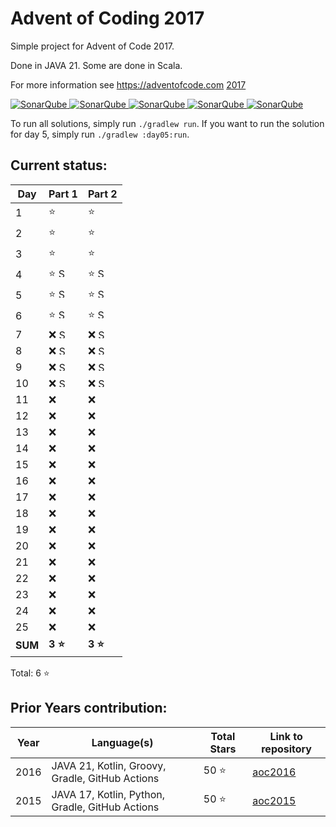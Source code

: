 # Advent of Coding 2017

Simple project for Advent of Code 2017.

Done in JAVA 21. Some are done in Scala.

For more information see https://adventofcode.com [2017](https://adventofcode.com/2017)

[![SonarQube](https://sonarcloud.io/api/project_badges/measure?project=de.havox_design.aoc2017%3Aadvent_of_code_2017&metric=alert_status "The current SonarQube analysis status")
![SonarQube](https://sonarcloud.io/api/project_badges/measure?project=de.havox_design.aoc2017%3Aadvent_of_code_2017&metric=coverage "The current coverage")
![SonarQube](https://sonarcloud.io/api/project_badges/measure?project=de.havox_design.aoc2017%3Aadvent_of_code_2017&metric=bugs "The current number of SonarQube bugs")
![SonarQube](https://sonarcloud.io/api/project_badges/measure?project=de.havox_design.aoc2017%3Aadvent_of_code_2017&metric=vulnerabilities "The current number of SonarQube vulnerabilities")
![SonarQube](https://sonarcloud.io/api/project_badges/measure?project=de.havox_design.aoc2017%3Aadvent_of_code_2017&metric=code_smells "The current number of SonarQube code smells")](https://sonarcloud.io/dashboard?id=de.havox_design.aoc2017%3Aadvent_of_code_2017)

To run all solutions, simply run `./gradlew run`. If you want to run the solution for day 5, simply run
`./gradlew :day05:run`.

## Current status:

| Day     | Part 1                                                                                                                    | Part 2                                                                                                                    |
|---------|---------------------------------------------------------------------------------------------------------------------------|---------------------------------------------------------------------------------------------------------------------------|
| 1       | ⭐                                                                                                                         | ⭐                                                                                                                         |
| 2       | ⭐                                                                                                                         | ⭐                                                                                                                         |
| 3       | ⭐                                                                                                                         | ⭐                                                                                                                         |
| 4       | ⭐ <img src="https://scalacenter.github.io/scala-advent-of-code/img/scala-icon.png" width="15" height="15" alt="Scala" />  | ⭐ <img src="https://scalacenter.github.io/scala-advent-of-code/img/scala-icon.png" width="15" height="15" alt="Scala" />  |
| 5       | ⭐ <img src="https://scalacenter.github.io/scala-advent-of-code/img/scala-icon.png" width="15" height="15" alt="Scala" />  | ⭐ <img src="https://scalacenter.github.io/scala-advent-of-code/img/scala-icon.png" width="15" height="15" alt="Scala" />  |
| 6       | ⭐ <img src="https://scalacenter.github.io/scala-advent-of-code/img/scala-icon.png" width="15" height="15" alt="Scala" />  | ⭐ <img src="https://scalacenter.github.io/scala-advent-of-code/img/scala-icon.png" width="15" height="15" alt="Scala" />  |
| 7       | ❌ <img src="https://scalacenter.github.io/scala-advent-of-code/img/scala-icon.png" width="15" height="15" alt="Scala" />  | ❌ <img src="https://scalacenter.github.io/scala-advent-of-code/img/scala-icon.png" width="15" height="15" alt="Scala" />  |
| 8       | ❌ <img src="https://scalacenter.github.io/scala-advent-of-code/img/scala-icon.png" width="15" height="15" alt="Scala" />  | ❌ <img src="https://scalacenter.github.io/scala-advent-of-code/img/scala-icon.png" width="15" height="15" alt="Scala" />  |
| 9       | ❌ <img src="https://scalacenter.github.io/scala-advent-of-code/img/scala-icon.png" width="15" height="15" alt="Scala" />  | ❌ <img src="https://scalacenter.github.io/scala-advent-of-code/img/scala-icon.png" width="15" height="15" alt="Scala" />  |
| 10      | ❌ <img src="https://scalacenter.github.io/scala-advent-of-code/img/scala-icon.png" width="15" height="15" alt="Scala" />  | ❌ <img src="https://scalacenter.github.io/scala-advent-of-code/img/scala-icon.png" width="15" height="15" alt="Scala" />  |
| 11      | ❌                                                                                                                         | ❌                                                                                                                         |
| 12      | ❌                                                                                                                         | ❌                                                                                                                         |
| 13      | ❌                                                                                                                         | ❌                                                                                                                         |
| 14      | ❌                                                                                                                         | ❌                                                                                                                         |
| 15      | ❌                                                                                                                         | ❌                                                                                                                         |
| 16      | ❌                                                                                                                         | ❌                                                                                                                         |
| 17      | ❌                                                                                                                         | ❌                                                                                                                         |
| 18      | ❌                                                                                                                         | ❌                                                                                                                         |
| 19      | ❌                                                                                                                         | ❌                                                                                                                         |
| 20      | ❌                                                                                                                         | ❌                                                                                                                         |
| 21      | ❌                                                                                                                         | ❌                                                                                                                         |
| 22      | ❌                                                                                                                         | ❌                                                                                                                         |
| 23      | ❌                                                                                                                         | ❌                                                                                                                         |
| 24      | ❌                                                                                                                         | ❌                                                                                                                         |
| 25      | ❌                                                                                                                         | ❌                                                                                                                         |
| **SUM** | **3 ⭐**                                                                                                                   | **3 ⭐**                                                                                                                   |

Total: 6 ⭐

## Prior Years contribution:
| Year | Language(s)                                     | Total Stars | Link to repository                                   |
|------|-------------------------------------------------|-------------|------------------------------------------------------|
| 2016 | JAVA 21, Kotlin, Groovy, Gradle, GitHub Actions | 50 ⭐        | [aoc2016](https://github.com/Gentleman1983/aoc2016)  |
| 2015 | JAVA 17, Kotlin, Python, Gradle, GitHub Actions | 50 ⭐        | [aoc2015](https://github.com/Gentleman1983/aoc2015)  |
